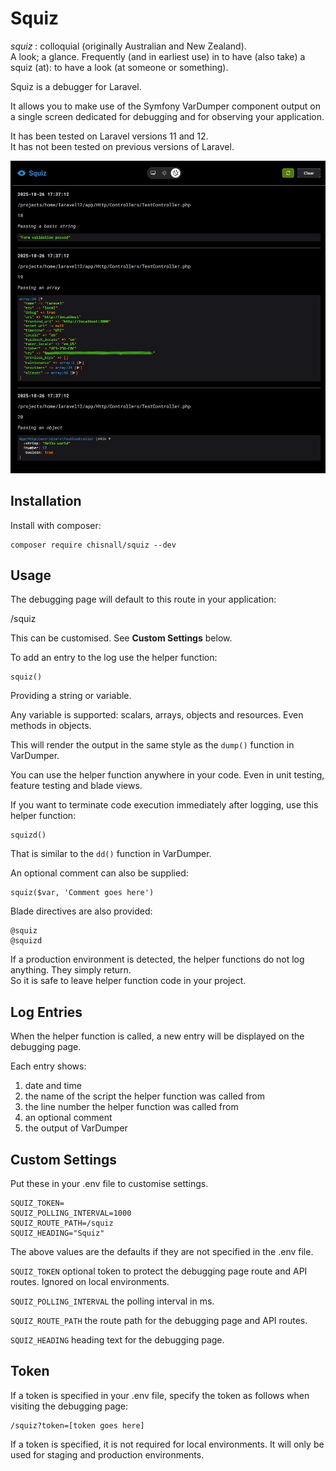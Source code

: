 # Squiz

*squiz* : colloquial (originally Australian and New Zealand).  
A look; a glance. Frequently (and in earliest use) in to have (also take) a squiz (at): to have a look (at someone or something).

Squiz is a debugger for Laravel.

It allows you to make use of the Symfony VarDumper component output on a single screen dedicated for debugging and for observing your application.

It has been tested on Laravel versions 11 and 12.  
It has not been tested on previous versions of Laravel.

![screenshot](https://github.com/chisnall/squiz/blob/main/screenshot.png "Screenshot")

## Installation

Install with composer:

````
composer require chisnall/squiz --dev
````

## Usage

The debugging page will default to this route in your application:

/squiz

This can be customised. See **Custom Settings** below.

To add an entry to the log use the helper function:

````
squiz()
````

Providing a string or variable.

Any variable is supported: scalars, arrays, objects and resources. Even methods in objects.

This will render the output in the same style as the `dump()` function in VarDumper.

You can use the helper function anywhere in your code. Even in unit testing, feature testing and blade views.

If you want to terminate code execution immediately after logging, use this helper function:

````
squizd()
````

That is similar to the `dd()` function in VarDumper.

An optional comment can also be supplied:

````
squiz($var, 'Comment goes here')
````

Blade directives are also provided:

````
@squiz
@squizd
````
If a production environment is detected, the helper functions do not log anything. They simply return.  
So it is safe to leave helper function code in your project.

## Log Entries

When the helper function is called, a new entry will be displayed on the debugging page.

Each entry shows:

1. date and time
2. the name of the script the helper function was called from
3. the line number the helper function was called from
4. an optional comment
5. the output of VarDumper

## Custom Settings

Put these in your .env file to customise settings.

````
SQUIZ_TOKEN=
SQUIZ_POLLING_INTERVAL=1000
SQUIZ_ROUTE_PATH=/squiz
SQUIZ_HEADING="Squiz"
 ````

The above values are the defaults if they are not specified in the .env file.

`SQUIZ_TOKEN` optional token to protect the debugging page route and API routes. Ignored on local environments.

`SQUIZ_POLLING_INTERVAL` the polling interval in ms.

`SQUIZ_ROUTE_PATH` the route path for the debugging page and API routes.

`SQUIZ_HEADING` heading text for the debugging page.


## Token

If a token is specified in your .env file, specify the token as follows when visiting the debugging page:

````
/squiz?token=[token goes here]
````

If a token is specified, it is not required for local environments. It will only be used for staging and production environments.
